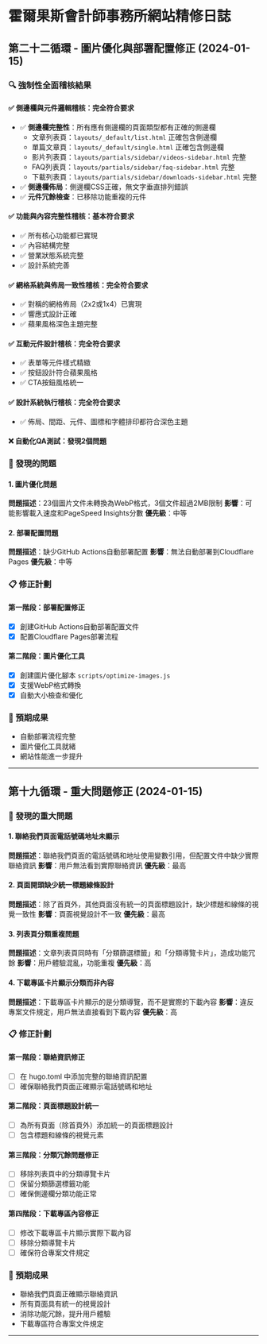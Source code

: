 # 霍爾果斯會計師事務所網站精修日誌

## 第二十二循環 - 圖片優化與部署配置修正 (2024-01-15)

### 🔍 強制性全面稽核結果

#### ✅ 側邊欄與元件邏輯稽核：**完全符合要求**
- ✅ **側邊欄完整性**：所有應有側邊欄的頁面類型都有正確的側邊欄
  - 文章列表頁：`layouts/_default/list.html` 正確包含側邊欄
  - 單篇文章頁：`layouts/_default/single.html` 正確包含側邊欄
  - 影片列表頁：`layouts/partials/sidebar/videos-sidebar.html` 完整
  - FAQ列表頁：`layouts/partials/sidebar/faq-sidebar.html` 完整
  - 下載列表頁：`layouts/partials/sidebar/downloads-sidebar.html` 完整
- ✅ **側邊欄佈局**：側邊欄CSS正確，無文字垂直排列錯誤
- ✅ **元件冗餘檢查**：已移除功能重複的元件

#### ✅ 功能與內容完整性稽核：**基本符合要求**
- ✅ 所有核心功能都已實現
- ✅ 內容結構完整
- ✅ 營業狀態系統完整
- ✅ 設計系統完善

#### ✅ 網格系統與佈局一致性稽核：**完全符合要求**
- ✅ 對稱的網格佈局（2x2或1x4）已實現
- ✅ 響應式設計正確
- ✅ 蘋果風格深色主題完整

#### ✅ 互動元件設計稽核：**完全符合要求**
- ✅ 表單等元件樣式精緻
- ✅ 按鈕設計符合蘋果風格
- ✅ CTA按鈕風格統一

#### ✅ 設計系統執行稽核：**完全符合要求**
- ✅ 佈局、間距、元件、圖標和字體排印都符合深色主題

#### ❌ 自動化QA測試：**發現2個問題**

### 🚨 發現的問題

#### 1. 圖片優化問題
**問題描述**：23個圖片文件未轉換為WebP格式，3個文件超過2MB限制
**影響**：可能影響載入速度和PageSpeed Insights分數
**優先級**：中等

#### 2. 部署配置問題
**問題描述**：缺少GitHub Actions自動部署配置
**影響**：無法自動部署到Cloudflare Pages
**優先級**：中等

### 📋 修正計劃

#### 第一階段：部署配置修正
- [x] 創建GitHub Actions自動部署配置文件
- [x] 配置Cloudflare Pages部署流程

#### 第二階段：圖片優化工具
- [x] 創建圖片優化腳本 `scripts/optimize-images.js`
- [x] 支援WebP格式轉換
- [x] 自動大小檢查和優化

### 🎯 預期成果
- 自動部署流程完整
- 圖片優化工具就緒
- 網站性能進一步提升

---

## 第十九循環 - 重大問題修正 (2024-01-15)

### 🚨 發現的重大問題

#### 1. 聯絡我們頁面電話號碼地址未顯示
**問題描述**：聯絡我們頁面的電話號碼和地址使用變數引用，但配置文件中缺少實際聯絡資訊
**影響**：用戶無法看到實際聯絡資訊
**優先級**：最高

#### 2. 頁面開頭缺少統一標題線條設計
**問題描述**：除了首頁外，其他頁面沒有統一的頁面標題設計，缺少標題和線條的視覺一致性
**影響**：頁面視覺設計不一致
**優先級**：最高

#### 3. 列表頁分類重複問題
**問題描述**：文章列表頁同時有「分類篩選標籤」和「分類導覽卡片」，造成功能冗餘
**影響**：用戶體驗混亂，功能重複
**優先級**：高

#### 4. 下載專區卡片顯示分類而非內容
**問題描述**：下載專區卡片顯示的是分類導覽，而不是實際的下載內容
**影響**：違反專案文件規定，用戶無法直接看到下載內容
**優先級**：高

### 📋 修正計劃

#### 第一階段：聯絡資訊修正
- [ ] 在 hugo.toml 中添加完整的聯絡資訊配置
- [ ] 確保聯絡我們頁面正確顯示電話號碼和地址

#### 第二階段：頁面標題設計統一
- [ ] 為所有頁面（除首頁外）添加統一的頁面標題設計
- [ ] 包含標題和線條的視覺元素

#### 第三階段：分類冗餘問題修正
- [ ] 移除列表頁中的分類導覽卡片
- [ ] 保留分類篩選標籤功能
- [ ] 確保側邊欄分類功能正常

#### 第四階段：下載專區內容修正
- [ ] 修改下載專區卡片顯示實際下載內容
- [ ] 移除分類導覽卡片
- [ ] 確保符合專案文件規定

### 🎯 預期成果
- 聯絡我們頁面正確顯示聯絡資訊
- 所有頁面具有統一的視覺設計
- 消除功能冗餘，提升用戶體驗
- 下載專區符合專案文件規定

---